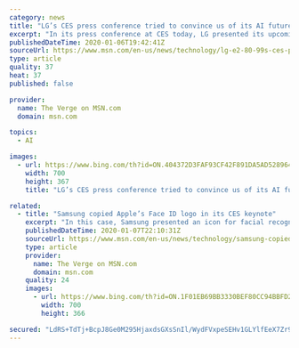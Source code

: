 ```yaml
---
category: news
title: "LG’s CES press conference tried to convince us of its AI future"
excerpt: "In its press conference at CES today, LG presented its upcoming lines of TVs and kitchen appliances for the coming year. This year, the emphasis was on AI: in fact, the first 20 minutes of the presentation pushed a speculative look at the future of AI as a consumer service."
publishedDateTime: 2020-01-06T19:42:41Z
sourceUrl: https://www.msn.com/en-us/news/technology/lg-e2-80-99s-ces-press-conference-tried-to-convince-us-of-its-ai-future/ar-BBYG0dA
type: article
quality: 37
heat: 37
published: false

provider:
  name: The Verge on MSN.com
  domain: msn.com

topics:
  - AI

images:
  - url: https://www.bing.com/th?id=ON.404372D3FAF93CF42F891DA5AD528964
    width: 700
    height: 367
    title: "LG’s CES press conference tried to convince us of its AI future"

related:
  - title: "Samsung copied Apple’s Face ID logo in its CES keynote"
    excerpt: "In this case, Samsung presented an icon for facial recognition that is almost indistinguishable from Apple’s Face ID icon. As iMore indicates, they’re not exactly the same — the lines all seem a bit thicker and closer together, and the corners are perhaps a touch less rounded — but we’re basically looking at Apple’s Face ID icon ..."
    publishedDateTime: 2020-01-07T22:10:31Z
    sourceUrl: https://www.msn.com/en-us/news/technology/samsung-copied-apple-e2-80-99s-face-id-logo-in-its-ces-keynote/ar-BBYIySV
    type: article
    provider:
      name: The Verge on MSN.com
      domain: msn.com
    quality: 24
    images:
      - url: https://www.bing.com/th?id=ON.1F01EB69BB3330BEF80CC94BBFD2CA7B
        width: 700
        height: 366

secured: "LdRS+TdTj+BcpJ8Ge0M295HjaxdsGXsSnIl/WydFVxpeSEHv1GLYlfEeX7Zr9ORml6Beto5zdj/ONSW4J5P1hO875kp3+lQI+78gVMj7m0w87UN6r7bbqGMbX2O1epUl7ZtXbYwXWnDVuvsmoWnku8a7poGCmlv3lZ1jLDzamveZVEF3kx9+y9xoFPs1+e4+m3nMrhbnQc9/LErFwoOaNBfB6Fcl3JrpcNHlYE6tTS/mlA/VosYgpb7lzJBjdD5GoJVP8tRzB25IzxOtrFgDJA==;/y3GOqIb1zb7BHxR/LOB5w=="
---
```


